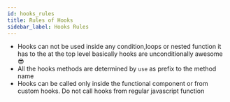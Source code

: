 ```yaml
---
id: hooks_rules
title: Rules of Hooks
sidebar_label: Hooks Rules
---
```


* Hooks can not be used inside any condition,loops or nested function it has to the at the top level basically hooks are unconditionally awesome 😎
* All the hooks methods are determined by `use` as prefix to the method name
* Hooks can be called only inside the functional component or from custom hooks. Do not call hooks from regular javascript function
